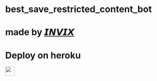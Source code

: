# best_save_restricted_content_bot
# made by [𝙄𝙉𝙑𝙄𝙓](http://t.me/Mister_invisiblebot) 

 
# Deploy on heroku


<a href="https://dashboard.heroku.com/new?template=https://github.com/mrinvisible7/">
     <img height="30px" src="https://img.shields.io/badge/Deploy%20To%20Heroku-blueviolet?style=for-the-badge&logo=heroku">
  </a>
